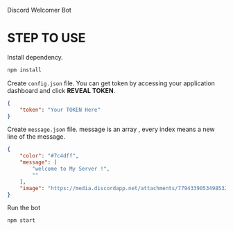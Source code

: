 Discord Welcomer Bot

# STEP TO USE

Install dependency.
```bash
npm install
```


Create ```config.json``` file.
You can get token by accessing your application dashboard and click **REVEAL TOKEN**.

```json
{
    "token": "Your TOKEN Here"
}
```

Create ```message.json``` file.
message is an array , every index means a new line of the message.

```json
{
    "color": "#7c4dff",
    "message": [
        "welcome to My Server !",
        ""
    ],
    "image": "https://media.discordapp.net/attachments/779433905349853204/779434982711623710/image1.gif"
}
```

Run the bot

```bash
npm start
```